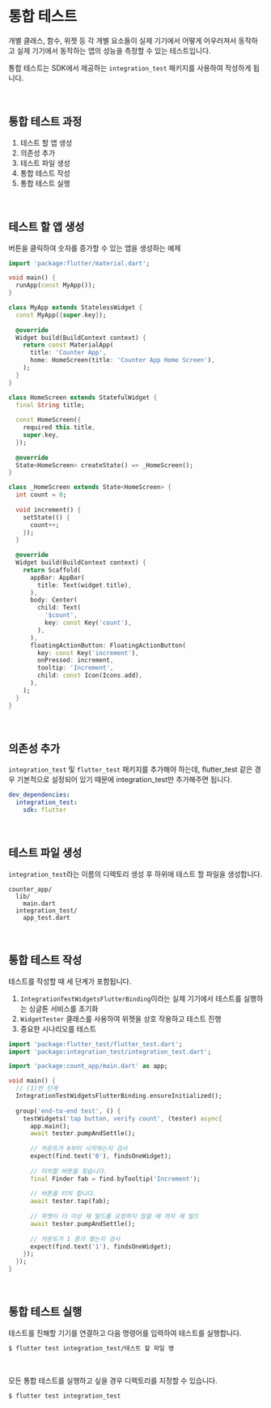 # 통합 테스트

개별 클래스, 함수, 위젯 등 각 개별 요소들이 실제 기기에서 어떻게 어우러져서 동작하고 실제 기기에서 동작하는 앱의 성능을 측정할 수 있는 테스트입니다.

통합 테스트는 SDK에서 제공하는 `integration_test` 패키지를 사용하여 작성하게 됩니다.

<br />

## 통합 테스트 과정

1. 테스트 할 앱 생성
2. 의존성 추가
3. 테스트 파일 생성
4. 통합 테스트 작성
5. 통합 테스트 실행

<br />

## 테스트 할 앱 생성

버튼을 클릭하여 숫자를 증가할 수 있는 앱을 생성하는 예제

``` dart
import 'package:flutter/material.dart';

void main() {
  runApp(const MyApp());
}

class MyApp extends StatelessWidget {
  const MyApp({super.key});
  
  @override
  Widget build(BuildContext context) {
    return const MaterialApp(
      title: 'Counter App',
      home: HomeScreen(title: 'Counter App Home Screen'),
    );
  }
}

class HomeScreen extends StatefulWidget {
  final String title;
  
  const HomeScreen({
    required this.title,
    super.key,
  });
  
  @override
  State<HomeScreen> createState() => _HomeScreen();
}

class _HomeScreen extends State<HomeScreen> {
  int count = 0;
  
  void increment() {
    setState(() {
      count++;
    });
  }
  
  @override
  Widget build(BuildContext context) {
    return Scaffold(
      appBar: AppBar(
        title: Text(widget.title),
      ),
      body: Center(
        child: Text(
          '$count',
          key: const Key('count'),
        ),
      ),
      floatingActionButton: FloatingActionButton(
        key: const Key('increment'),
        onPressed: increment,
        tooltip: 'Increment',
        child: const Icon(Icons.add),
      ),
    );
  }
}
```

<br />

## 의존성 추가

`integration_test` 및 `flutter_test` 패키지를 추가해야 하는데, flutter_test 같은 경우 기본적으로 설정되어 있기 때문에 integration_test만 추가해주면 됩니다.

``` yaml
dev_dependencies:
  integration_test:
    sdk: flutter
```

 <br />

## 테스트 파일 생성

`integration_test`라는 이름의 디렉토리 생성 후 하위에 테스트 할 파일을 생성합니다.

``` 
counter_app/
  lib/
    main.dart
  integration_test/
    app_test.dart
```

<br />

## 통합 테스트 작성

테스트를 작성할 때 세 단계가 포함됩니다.

1. `IntegrationTestWidgetsFlutterBinding`이라는 실제 기기에서 테스트를 실행하는 싱글톤 서비스를 초기화
2. `WidgetTester` 클래스를 사용하여 위젯을 상호 작용하고 테스트 진행
3. 중요한 시나리오를 테스트

``` dart
import 'package:flutter_test/flutter_test.dart';
import 'package:integration_test/integration_test.dart';

import 'package:count_app/main.dart' as app;

void main() {
  // (1)번 단계
  IntegrationTestWidgetsFlutterBinding.ensureInitialized();
  
  group('end-to-end test', () {
    testWidgets('tap button, verify count', (tester) async{
      app.main();
      await tester.pumpAndSettle();
      
      // 카운트가 0부터 시작하는지 검사
      expect(find.text('0'), findsOneWidget);
      
      // 터치할 버튼을 찾습니다.
      final Finder fab = find.byTooltip('Increment');
      
      // 버튼을 터치 합니다.
      await tester.tap(fab);
      
      // 위젯이 더 이상 재 빌드를 요청하지 않을 때 까지 재 빌드
      await tester.pumpAndSettle();
      
      // 카운트가 1 증가 했는지 검사
      expect(find.text('1'), findsOneWidget);
    });
  });
}
```

<br />

## 통합 테스트 실행

테스트를 진해할 기기를 연결하고 다음 명령어를 입력하여 테스트를 실행합니다.

``` bash
$ flutter test integration_test/테스트 할 파일 명
```

<br />

모든 통합 테스트를 실행하고 싶을 경우 디렉토리를 지정할 수 있습니다.

``` bash
$ flutter test integration_test
```
